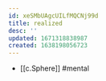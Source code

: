 ```yaml
---
id: xeSMbUAgcUILfMQCNj99d
title: realized
desc: ''
updated: 1671318838987
created: 1638198056723
---
```




- [[c.Sphere]] #mental
